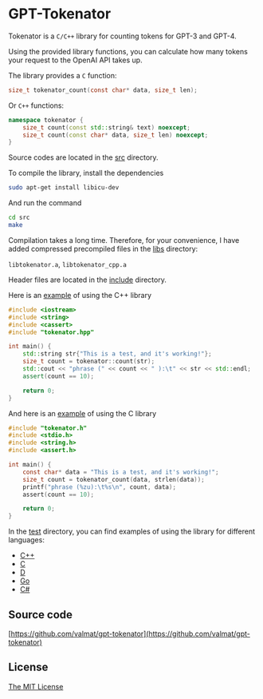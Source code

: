 # GPT-Tokenator

Tokenator is a `C/C++` library for counting tokens for GPT-3 and GPT-4.

Using the provided library functions, you can calculate how many tokens your request to the OpenAI API takes up.

The library provides a `C` function:
```c
size_t tokenator_count(const char* data, size_t len);

```

Or `C++` functions:

```cpp
namespace tokenator {
    size_t count(const std::string& text) noexcept;
    size_t count(const char* data, size_t len) noexcept;
}
```

Source codes are located in the [src](src) directory.

To compile the library, install the dependencies
```bash
sudo apt-get install libicu-dev
```
And run the command

```bash
cd src
make
```
Compilation takes a long time. Therefore, for your convenience, I have added
compressed precompiled files in the [libs](libs) directory:

`libtokenator.a`, `libtokenator_cpp.a`

Header files are located in the [include](include) directory.

Here is an [example](test/tok_count.cpp) of using the C++ library
```cpp
#include <iostream>
#include <string>
#include <cassert>
#include "tokenator.hpp"

int main() {
    std::string str{"This is a test, and it's working!"};
    size_t count = tokenator::count(str);
    std::cout << "phrase (" << count << " ):\t" << str << std::endl;
    assert(count == 10);

    return 0;
}
```

And here is an [example](test/tok_count_c.c) of using the C library
```c
#include "tokenator.h"
#include <stdio.h>
#include <string.h>
#include <assert.h>

int main() {
    const char* data = "This is a test, and it's working!";
    size_t count = tokenator_count(data, strlen(data));
    printf("phrase (%zu):\t%s\n", count, data);
    assert(count == 10);

    return 0;
}
```

In the [test](test) directory, you can find examples of using the library for different languages:
- [C++](test/tok_count.cpp)
- [C](test/tok_count_c.c)
- [D](test/tok_count_d.d)
- [Go](test/tok_count_go.go)
- [C#](test/tok_count_cs/Program.cs)

## Source code
[https://github.com/valmat/gpt-tokenator](https://github.com/valmat/gpt-tokenator)

## License
[The MIT License](LICENSE)
